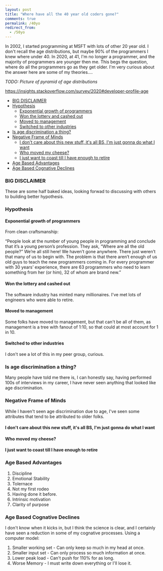 ```yaml
---
layout: post
title: "Where have all the 40 year old coders gone?"
comments: true
permalink: /40yo
redirect_from:
  - /50yo
---
```


In 2002, I started programming at MSFT with lots of other 20 year old. I don't recall the age distributions, but maybe 90% of the programmers I knew where under 40. In 2020, at 41, I'm no longer a programmer, and the majority of programmers are younger then me. This begs the question, where do all the programmers go as they get older. I'm very curious about the answer here are some of my theories....

_TODO: Picture of pyramid of age distributions_

<https://insights.stackoverflow.com/survey/2020#developer-profile-age>

<!-- prettier-ignore-start -->
<!-- vim-markdown-toc GFM -->

- [BIG DISCLAIMER](#big-disclaimer)
- [Hypothesis](#hypothesis)
  - [Exponential growth of programmers](#exponential-growth-of-programmers)
  - [Won the lottery and cashed out](#won-the-lottery-and-cashed-out)
  - [Moved to management](#moved-to-management)
  - [Switched to other industries](#switched-to-other-industries)
- [Is age discrimination a thing?](#is-age-discrimination-a-thing)
- [Negative Frame of Minds](#negative-frame-of-minds)
  - [I don't care about this new stuff, it's all BS, I'm just gonna do what I want](#i-dont-care-about-this-new-stuff-its-all-bs-im-just-gonna-do-what-i-want)
  - [Who moved my cheese?](#who-moved-my-cheese)
  - [I just want to coast till I have enough to retire](#i-just-want-to-coast-till-i-have-enough-to-retire)
- [Age Based Advantages](#age-based-advantages)
- [Age Based Cognative Declines](#age-based-cognative-declines)

<!-- vim-markdown-toc -->
<!-- prettier-ignore-end -->

### BIG DISCLAIMER

These are some half baked ideas, looking forwad to discussing with others to building better hypothesis.

### Hypothesis

#### Exponential growth of programmers

From clean craftsmanship:

“People look at the number of young people in programming and conclude that it’s a young person’s profession. They ask, “Where are all the old people?” We’re all still here! We haven’t gone anywhere. There just weren’t that many of us to begin with. The problem is that there aren’t enough of us old guys to teach the new programmers coming in. For every programmer with 30 years’ experience, there are 63 programmers who need to learn something from her (or him), 32 of whom are brand new.”

#### Won the lottery and cashed out

The software industry has minted many millionaires. I've met lots of engineers who were able to retire.

#### Moved to management

Some folks have moved to management, but that can't be all of them, as management is a tree with fanout of 1:10, so that could at most account for 1 in 10.

#### Switched to other industries

I don't see a lot of this in my peer group, curious.

### Is age discrimination a thing?

Many people have told me there is, I can honestly say, having performed 100s of interviews in my career, I have never seen anything that looked like age discrimination.

### Negative Frame of Minds

While I haven't seen age discrimination due to age, I've seen some attributes that tend to be attributed to older folks.

#### I don't care about this new stuff, it's all BS, I'm just gonna do what I want

#### Who moved my cheese?

#### I just want to coast till I have enough to retire

### Age Based Advantages

1. Discipline
1. Emotional Stability
1. Tolernace
1. Not my first rodeo
1. Having done it before.
1. Intrinsic motivation
1. Clarity of purpose

### Age Based Cognative Declines

I don't know when it kicks in, but I think the science is clear, and I certainly have seen a reduction in some of my cognative processes. Using a computer model:

1. Smaller working set - Can only keep so much in my head at once.
1. Smaller input set - Can only process so much information at once.
1. Lower peak load - Can't push for 110% for as long.
1. Worse Memory - I must write down everything or I'll lose it.
